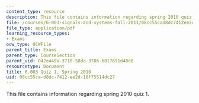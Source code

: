 ```yaml
---
content_type: resource
description: This file contains information regarding spring 2010 quiz 1.
file: /courses/6-003-signals-and-systems-fall-2011/08cc55cad8dc7412ee2d10f75514dc27_MIT6_003F11_S10q1.pdf
file_type: application/pdf
learning_resource_types:
- Exams
ocw_type: OCWFile
parent_title: Exams
parent_type: CourseSection
parent_uid: 042e449a-3718-58da-3786-6017891d48d8
resourcetype: Document
title: 6.003 Quiz 1, Spring 2010
uid: 08cc55ca-d8dc-7412-ee2d-10f75514dc27
---
```

This file contains information regarding spring 2010 quiz 1.

